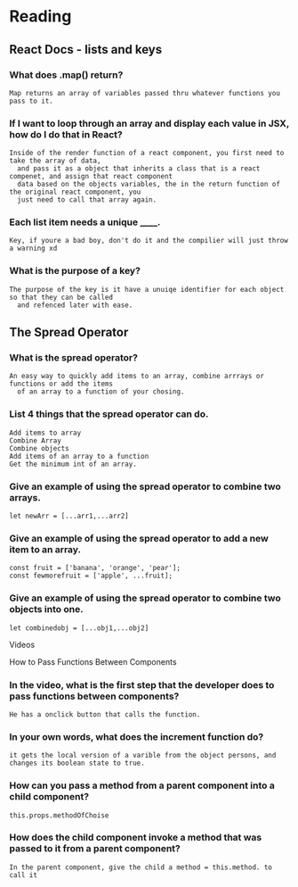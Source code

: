 # Reading

## React Docs - lists and keys

  ### What does .map() return?
    Map returns an array of variables passed thru whatever functions you pass to it.
  ### If I want to loop through an array and display each value in JSX, how do I do that in React?
    Inside of the render function of a react component, you first need to take the array of data, 
      and pass it as a object that inherits a class that is a react compenet, and assign that react component
      data based on the objects variables, the in the return function of the original react component, you 
      just need to call that array again.
  ### Each list item needs a unique ____.
    Key, if youre a bad boy, don't do it and the compilier will just throw a warning xd
  ### What is the purpose of a key?
    The purpose of the key is it have a unuiqe identifier for each object so that they can be called 
      and refenced later with ease.

## The Spread Operator

  ### What is the spread operator?
    An easy way to quickly add items to an array, combine arrrays or functions or add the items 
      of an array to a function of your chosing.
  ### List 4 things that the spread operator can do.
    Add items to array
    Combine Array
    Combine objects
    Add items of an array to a function
    Get the minimum int of an array.
  ### Give an example of using the spread operator to combine two arrays.
    let newArr = [...arr1,...arr2]
  ### Give an example of using the spread operator to add a new item to an array.
    const fruit = ['banana', 'orange', 'pear'];
    const fewmorefruit = ['apple', ...fruit];
  ### Give an example of using the spread operator to combine two objects into one.
    let combinedobj = [...obj1,...obj2]
  Videos

How to Pass Functions Between Components

  ### In the video, what is the first step that the developer does to pass functions between components?
    He has a onclick button that calls the function.
  ### In your own words, what does the increment function do?
    it gets the local version of a varible from the object persons, and changes its boolean state to true.
  ### How can you pass a method from a parent component into a child component?
    this.props.methodOfChoise
  ### How does the child component invoke a method that was passed to it from a parent component?
    In the parent component, give the child a method = this.method. to call it

